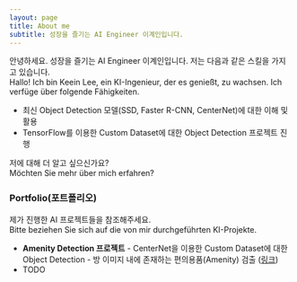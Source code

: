```yaml
---
layout: page
title: About me
subtitle: 성장을 즐기는 AI Engineer 이계인입니다.
---
```


안녕하세요. 성장을 즐기는 AI Engineer 이계인입니다. 저는 다음과 같은 스킬을 가지고 있습니다.  
Hallo! Ich bin Keein Lee, ein KI-Ingenieur, der es genießt, zu wachsen. Ich verfüge über folgende Fähigkeiten.

- 최신 Object Detection 모델(SSD, Faster R-CNN, CenterNet)에 대한 이해 및 활용
- TensorFlow를 이용한 Custom Dataset에 대한 Object Detection 프로젝트 진행

저에 대해 더 알고 싶으신가요?  
Möchten Sie mehr über mich erfahren?

### Portfolio(포트폴리오)

제가 진행한 AI 프로젝트들을 참조해주세요.  
Bitte beziehen Sie sich auf die von mir durchgeführten KI-Projekte.  

- **Amenity Detection 프로젝트** - CenterNet을 이용한 Custom Dataset에 대한 Object Detection - 방 이미지 내에 존재하는 편의용품(Amenity) 검출 ([링크](https://inflearnaiportfolio.github.io/2021-07-05-airbnb-clone-project-amenity-detection/))
- TODO
